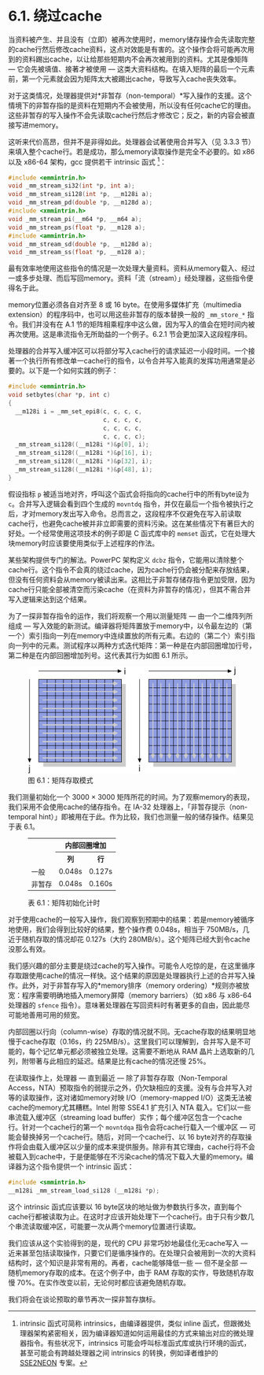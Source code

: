 # 6.1. 绕过cache

当资料被产生、并且没有（立即）被再次使用时，memory储存操作会先读取完整的cache行然后修改cache资料，这点对效能是有害的。这个操作会将可能再次用到的资料踢出cache，以让给那些短期内不会再次被用到的资料。尤其是像矩阵 –– 它会先被填值、接著才被使用 –– 这类大资料结构。在填入矩阵的最后一个元素前，第一个元素就会因为矩阵太大被踢出cache，导致写入cache丧失效率。

对于这类情况，处理器提供对*非暂存（non-temporal）*写入操作的支援。这个情境下的非暂存指的是资料在短期内不会被使用，所以没有任何cache它的理由。这些非暂存的写入操作不会先读取cache行然后才修改它；反之，新的内容会被直接写进memory。

这听来代价高昂，但并不是非得如此。处理器会试著使用合并写入（见 3.3.3 节）来填入整个cache行。若是成功，那么memory读取操作是完全不必要的。如 x86 以及 x86-64 架构，gcc 提供若干 intrinsic 函式 [^译注]：

```c
#include <emmintrin.h>
void _mm_stream_si32(int *p, int a);
void _mm_stream_si128(int *p, __m128i a);
void _mm_stream_pd(double *p, __m128d a);
#include <xmmintrin.h>
void _mm_stream_pi(__m64 *p, __m64 a);
void _mm_stream_ps(float *p, __m128 a);
#include <ammintrin.h>
void _mm_stream_sd(double *p, __m128d a);
void _mm_stream_ss(float *p, __m128 a);
```

最有效率地使用这些指令的情况是一次处理大量资料。资料从memory载入、经过一或多步处理、而后写回memory。资料「流（stream）」经处理器，这些指令便得名于此。

memory位置必须各自对齐至 8 或 16 byte。在使用多媒体扩充（multimedia extension）的程序码中，也可以用这些非暂存的版本替换一般的 `_mm_store_*` 指令。我们并没有在 A.1 节的矩阵相乘程序中这么做，因为写入的值会在短时间内被再次使用。这是串流指令无所助益的一个例子。6.2.1 节会更加深入这段程序码。

处理器的合并写入缓冲区可以将部分写入cache行的请求延迟一小段时间。一个接著一个执行所有修改单一cache行的指令，以令合并写入能真的发挥功用通常是必要的。以下是一个如何实践的例子：

```c
#include <emmintrin.h>
void setbytes(char *p, int c)
{
  __m128i i = _mm_set_epi8(c, c, c, c,
                           c, c, c, c,
                           c, c, c, c,
                           c, c, c, c);
  _mm_stream_si128((__m128i *)&p[0], i);
  _mm_stream_si128((__m128i *)&p[16], i);
  _mm_stream_si128((__m128i *)&p[32], i);
  _mm_stream_si128((__m128i *)&p[48], i);
}
```

假设指标 `p` 被适当地对齐，呼叫这个函式会将指向的cache行中的所有byte设为 `c`。合并写入逻辑会看到四个生成的 `movntdq` 指令，并仅在最后一个指令被执行之后，才对memory发出写入命令。总而言之，这段程序不仅避免在写入前读取cache行，也避免cache被并非立即需要的资料污染。这在某些情况下有著巨大的好处。一个经常使用这项技术的例子即是 C 函式库中的 `memset` 函式，它在处理大块memory时应该要使用类似于上述程序的作法。

某些架构提供专门的解法。PowerPC 架构定义 `dcbz` 指令，它能用以清除整个cache行。这个指令不会真的绕过cache，因为cache行仍会被分配来存放结果，但没有任何资料会从memory被读出来。这相比于非暂存储存指令更加受限，因为cache行只能全部被清空而污染cache（在资料为非暂存的情况），但其不需合并写入逻辑来达到这个结果。

为了一探非暂存指令的运作，我们将观察一个用以测量矩阵 –– 由一个二维阵列所组成 –– 写入效能的新测试。编译器将矩阵置放于memory中，以令最左边的（第一个）索引指向一列在memory中连续置放的所有元素。右边的（第二个）索引指向一列中的元素。测试程序以两种方式迭代矩阵：第一种是在内部回圈增加行号，第二种是在内部回圈增加列号。这代表其行为如图 6.1 所示。

<figure>
  <img src="../assets/figure-6.1.png" alt="图 6.1：矩阵存取模式">
  <figcaption>图 6.1：矩阵存取模式</figcaption>
</figure>

我们测量初始化一个 3000 × 3000 矩阵所花的时间。为了观察memory的表现，我们采用不会使用cache的储存指令。在 IA-32 处理器上，「非暂存提示（non-temporal hint）」即被用在于此。作为比较，我们也测量一般的储存操作。结果见于表 6.1。

<figure>
  <table>
    <tr>
      <th rowspan="2"></th>
      <th colspan="2">内部回圈增加</th>
    </tr>
    <tr>
      <th>列</th>
      <th>行</th>
    </tr>
    <tr>
      <td>一般</td>
      <td>0.048s</td>
      <td>0.127s</td>
    </tr>
    <tr>
      <td>非暂存</td>
      <td>0.048s</td>
      <td>0.160s</td>
    </tr>
  </table>
  <figcaption>表 6.1：矩阵初始化计时</figcaption>
</figure>

对于使用cache的一般写入操作，我们观察到预期中的结果：若是memory被循序地使用，我们会得到比较好的结果，整个操作费 0.048s，相当于 750MB/s，几近于随机存取的情况却花 0.127s（大约 280MB/s）。这个矩阵已经大到令cache没那么有效。

我们感兴趣的部分主要是绕过cache的写入操作。可能令人吃惊的是，在这里循序存取跟使用cache的情况一样快。这个结果的原因是处理器执行上述的合并写入操作。此外，对于非暂存写入的*memory排序（memory ordering）*规则亦被放宽：程序需要明确地插入memory屏障（memory barriers）（如 x86 与 x86-64 处理器的 `sfence` 指令）。意味著处理器在写回资料时有著更多的自由，因此能尽可能地善用可用的频宽。

内部回圈以行向（column-wise）存取的情况就不同。无cache存取的结果明显地慢于cache存取（0.16s，约 225MB/s）。这里我们可以理解到，合并写入是不可能的，每个记忆单元都必须被独立处理。这需要不断地从 RAM 晶片上选取新的几列，附带著与此相应的延迟。结果是比有cache的情况还慢 25%。

在读取操作上，处理器 –– 直到最近 –– 除了非暂存存取（Non-Temporal Access，NTA）预取指令的弱提示之外，仍欠缺相应的支援。没有与合并写入对等的读取操作，这对诸如memory对映 I/O（memory-mapped I/O）这类无法被cache的memory尤其糟糕。Intel 附带 SSE4.1 扩充引入 NTA 载入。它们以一些串流载入缓冲区（streaming load buffer）实作；每个缓冲区包含一个cache行。针对一个cache行的第一个 `movntdqa` 指令会将cache行载入一个缓冲区 –– 可能会替换掉另一个cache行。随后，对同一个cache行、以 16 byte对齐的存取操作将会由载入缓冲区以少量的成本来提供服务。除非有其它理由，cache行将不会被载入到cache中，于是便能够在不污染cache的情况下载入大量的memory。编译器为这个指令提供一个 intrinsic 函式：

```c
#include <smmintrin.h>
__m128i _mm_stream_load_si128 (__m128i *p);
```

这个 intrinsic 函式应该要以 16 byte区块的地址做为参数执行多次，直到每个cache行都被读取为止。在这时才应该开始处理下一个cache行。由于只有少数几个串流读取缓冲区，可能要一次从两个memory位置进行读取。

我们应该从这个实验得到的是，现代的 CPU 非常巧妙地最佳化无cache写入 –– 近来甚至包括读取操作，只要它们是循序操作的。在处理只会被用到一次的大资料结构时，这个知识是非常有用的。再者，cache能够降低一些 –– 但不是全部 –– 随机memory存取的成本。在这个例子中，由于 RAM 存取的实作，导致随机存取慢 70%。在实作改变以前，无论何时都应该避免随机存取。

我们将会在谈论预取的章节再次一探非暂存旗标。

[^译注]: intrinsic 函式可简称 intrinsics，由编译器提供，类似 inline 函式，但跟微处理器架构紧密相关，因为编译器知道如何运用最佳的方式来输出对应的微处理器指令。有些状况下，intrinsics 可能会呼叫标准函式库或执行环境的函式，甚至可能会有跨越处理器之间 intrinsics 的转换，例如译者维护的 [SSE2NEON](https://github.com/DLTcollab/sse2neon) 专案。
